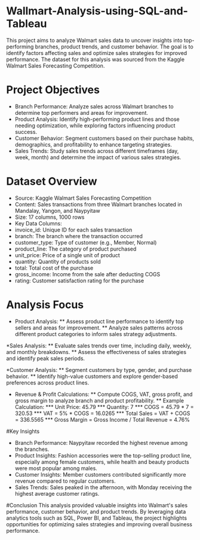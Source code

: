 # Wallmart-Analysis-using-SQL-and-Tableau
This project aims to analyze Walmart sales data to uncover insights into top-performing branches, product trends, and customer behavior. The goal is to identify factors affecting sales and optimize sales strategies for improved performance. The dataset for this analysis was sourced from the Kaggle Walmart Sales Forecasting Competition.

# Project Objectives
* Branch Performance: Analyze sales across Walmart branches to determine top performers and areas for improvement.
* Product Analysis: Identify high-performing product lines and those needing optimization, while exploring factors influencing product success.
* Customer Behavior: Segment customers based on their purchase habits, demographics, and profitability to enhance targeting strategies.
* Sales Trends: Study sales trends across different timeframes (day, week, month) and determine the impact of various sales strategies.
# Dataset Overview
* Source: Kaggle Walmart Sales Forecasting Competition
* Content: Sales transactions from three Walmart branches located in Mandalay, Yangon, and Naypyitaw
* Size: 17 columns, 1000 rows
* Key Data Columns:
* invoice_id: Unique ID for each sales transaction
* branch: The branch where the transaction occurred
* customer_type: Type of customer (e.g., Member, Normal)
* product_line: The category of product purchased
* unit_price: Price of a single unit of product
* quantity: Quantity of products sold
* total: Total cost of the purchase
* gross_income: Income from the sale after deducting COGS
* rating: Customer satisfaction rating for the purchase
# Analysis Focus
* Product Analysis:
** Assess product line performance to identify top sellers and areas for improvement.
** Analyze sales patterns across different product categories to inform sales strategy adjustments.

*Sales Analysis:
** Evaluate sales trends over time, including daily, weekly, and monthly breakdowns.
** Assess the effectiveness of sales strategies and identify peak sales periods.

*Customer Analysis:
** Segment customers by type, gender, and purchase behavior.
** Identify high-value customers and explore gender-based preferences across product lines.

* Revenue & Profit Calculations:
** Compute COGS, VAT, gross profit, and gross margin to analyze branch and product profitability.
** Example Calculation:
*** Unit Price: 45.79
*** Quantity: 7
*** COGS = 45.79 * 7 = 320.53
*** VAT = 5% * COGS = 16.0265
*** Total Sales = VAT + COGS = 336.5565
*** Gross Margin = Gross Income / Total Revenue = 4.76%
  
#Key Insights
* Branch Performance: Naypyitaw recorded the highest revenue among the branches.
* Product Insights: Fashion accessories were the top-selling product line, especially among female customers, while health and beauty products were most popular among males.
* Customer Insights: Member customers contributed significantly more revenue compared to regular customers.
* Sales Trends: Sales peaked in the afternoon, with Monday receiving the highest average customer ratings.
  
#Conclusion
This analysis provided valuable insights into Walmart's sales performance, customer behavior, and product trends. By leveraging data analytics tools such as SQL, Power BI, and Tableau, the project highlights opportunities for optimizing sales strategies and improving overall business performance.
